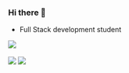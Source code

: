 ### Hi there 👋

- Full Stack development student



<div>
  <img align="top" class="img" src="https://skillicons.dev/icons?i=js,html,css,react,nodejs,java,spring,docker,kotlin,tailwindcss&perline=20">
  <br>
  <br>
  <img align="top" class="img" style="height: auto;" src="https://github-readme-stats.vercel.app/api/top-langs/?username=RhysDevalckeneer" />
  <img align="top" class="img" style="height: auto;" src="https://github-readme-stats.vercel.app/api?username=RhysDevalckeneer2" />
</div>

<!--
**RhysDevalckeneer2/RhysDevalckeneer2** is a ✨ _special_ ✨ repository because its `README.md` (this file) appears on your GitHub profile.

Here are some ideas to get you started:

- 🔭 I’m currently working on ...
- 🌱 I’m currently learning ...
- 👯 I’m looking to collaborate on ...
- 🤔 I’m looking for help with ...
- 💬 Ask me about ...
- 📫 How to reach me: ...
- 😄 Pronouns: ...
- ⚡ Fun fact: ...
-->
